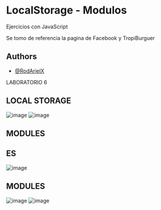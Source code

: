 
# LocalStorage - Modulos

Ejercicios con JavaScript

Se tomo de referencia la pagina de Facebook y TropiBurguer

## Authors

- [@RodArielX](https://github.com/RodArielX/fundamentos_practica.git)

LABORATORIO 6
## LOCAL STORAGE
![image](https://github.com/user-attachments/assets/5177438c-8910-49d5-8344-7a34425591b0)
![image](https://github.com/user-attachments/assets/7a44ec2a-c653-4d0a-a600-8523eb8d0e03)

## MODULES
## ES
![image](https://github.com/user-attachments/assets/b2b46ae9-a62c-4c2c-aa81-47fb0f03d5c4)

## MODULES
![image](https://github.com/user-attachments/assets/78c361d4-b689-477b-87eb-4f5e0e882391) ![image](https://github.com/user-attachments/assets/8768a90e-56d6-45d4-968a-509420bd5e9b)



